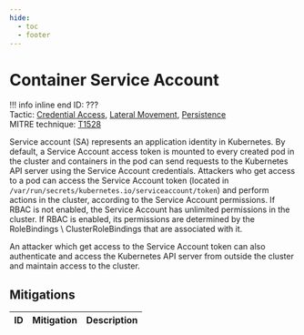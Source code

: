```yaml
---
hide:
  - toc
  - footer
---
```


# Container Service Account

!!! info inline end
    ID: ???<br>
    Tactic: [Credential Access](../tactics/CredentialAccess/index.md), [Lateral Movement](../tactics/LateralMovement/index.md), [Persistence](../tactics/Persistence/index.md) <br>
    MITRE technique: [T1528](https://attack.mitre.org/techniques/T1528/)

Service account (SA) represents an application identity in Kubernetes. By default, a Service Account access token is mounted to every created pod in the cluster and containers in the pod can send requests to the Kubernetes API server using the Service Account credentials. Attackers who get access to a pod can access the Service Account token (located in `/var/run/secrets/kubernetes.io/serviceaccount/token`) and perform actions in the cluster, according to the Service Account permissions. If RBAC is not enabled, the Service Account has unlimited permissions in the cluster. If RBAC is enabled, its permissions are determined by the RoleBindings \ ClusterRoleBindings that are associated with it.

An attacker which get access to the Service Account token can also authenticate and access the Kubernetes API server from outside the cluster and maintain access to the cluster.

## Mitigations

|ID|Mitigation|Description|
|--|----------|-----------|